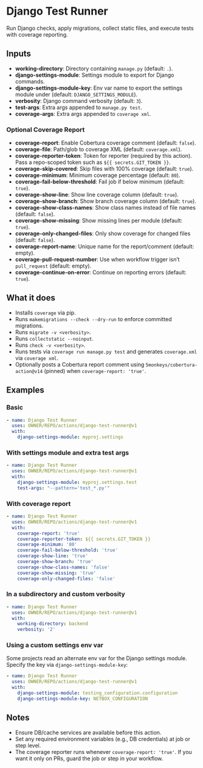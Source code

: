 # Django Test Runner

Run Django checks, apply migrations, collect static files, and execute tests with coverage reporting.

## Inputs

- **working-directory**: Directory containing `manage.py` (default: `.`).
- **django-settings-module**: Settings module to export for Django commands.
- **django-settings-module-key**: Env var name to export the settings module under (default: `DJANGO_SETTINGS_MODULE`).
- **verbosity**: Django command verbosity (default: `3`).
- **test-args**: Extra args appended to `manage.py test`.
- **coverage-args**: Extra args appended to `coverage xml`.

### Optional Coverage Report

- **coverage-report**: Enable Cobertura coverage comment (default: `false`).
- **coverage-file**: Path/glob to coverage XML (default: `coverage.xml`).
- **coverage-reporter-token**: Token for reporter (required by this action). Pass a repo-scoped token such as `${{ secrets.GIT_TOKEN }}`.
- **coverage-skip-covered**: Skip files with 100% coverage (default: `true`).
- **coverage-minimum**: Minimum coverage percentage (default: `80`).
- **coverage-fail-below-threshold**: Fail job if below minimum (default: `true`).
- **coverage-show-line**: Show line coverage column (default: `true`).
- **coverage-show-branch**: Show branch coverage column (default: `true`).
- **coverage-show-class-names**: Show class names instead of file names (default: `false`).
- **coverage-show-missing**: Show missing lines per module (default: `true`).
- **coverage-only-changed-files**: Only show coverage for changed files (default: `false`).
- **coverage-report-name**: Unique name for the report/comment (default: empty).
- **coverage-pull-request-number**: Use when workflow trigger isn’t `pull_request` (default: empty).
- **coverage-continue-on-error**: Continue on reporting errors (default: `true`).

## What it does

- Installs `coverage` via pip.
- Runs `makemigrations --check --dry-run` to enforce committed migrations.
- Runs `migrate -v <verbosity>`.
- Runs `collectstatic --noinput`.
- Runs `check -v <verbosity>`.
- Runs tests via `coverage run manage.py test` and generates `coverage.xml` via `coverage xml`.
- Optionally posts a Cobertura report comment using `5monkeys/cobertura-action@v14` (pinned) when `coverage-report: 'true'`.

## Examples

### Basic

```yaml
- name: Django Test Runner
  uses: OWNER/REPO/actions/django-test-runner@v1
  with:
    django-settings-module: myproj.settings
```

### With settings module and extra test args

```yaml
- name: Django Test Runner
  uses: OWNER/REPO/actions/django-test-runner@v1
  with:
    django-settings-module: myproj.settings.test
    test-args: "--pattern='test_*.py'"
```

### With coverage report

```yaml
- name: Django Test Runner
  uses: OWNER/REPO/actions/django-test-runner@v1
  with:
    coverage-report: 'true'
    coverage-reporter-token: ${{ secrets.GIT_TOKEN }}
    coverage-minimum: '80'
    coverage-fail-below-threshold: 'true'
    coverage-show-line: 'true'
    coverage-show-branch: 'true'
    coverage-show-class-names: 'false'
    coverage-show-missing: 'true'
    coverage-only-changed-files: 'false'
```

### In a subdirectory and custom verbosity

```yaml
- name: Django Test Runner
  uses: OWNER/REPO/actions/django-test-runner@v1
  with:
    working-directory: backend
    verbosity: '2'
```

### Using a custom settings env var

Some projects read an alternate env var for the Django settings module. Specify the key via `django-settings-module-key`:

```yaml
- name: Django Test Runner
  uses: OWNER/REPO/actions/django-test-runner@v1
  with:
    django-settings-module: testing_configuration.configuration
    django-settings-module-key: NETBOX_CONFIGURATION
```

## Notes

- Ensure DB/cache services are available before this action.
- Set any required environment variables (e.g., DB credentials) at job or step level.
- The coverage reporter runs whenever `coverage-report: 'true'`. If you want it only on PRs, guard the job or step in your workflow.

